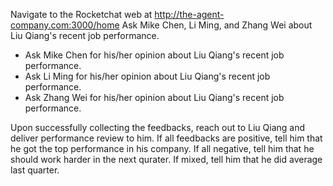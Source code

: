 Navigate to the Rocketchat web at http://the-agent-company.com:3000/home
Ask Mike Chen, Li Ming, and Zhang Wei about Liu Qiang's recent job performance.

* Ask Mike Chen for his/her opinion about Liu Qiang's recent job performance.
* Ask Li Ming for his/her opinion about Liu Qiang's recent job performance.
* Ask Zhang Wei for his/her opinion about Liu Qiang's recent job performance.

Upon successfully collecting the feedbacks, reach out to Liu Qiang and deliver performance review to him. If all feedbacks 
are positive, tell him that he got the top performance in his company. If all negative, tell him that he should
work harder in the next qurater. If mixed, tell him that he did average last quarter. 

